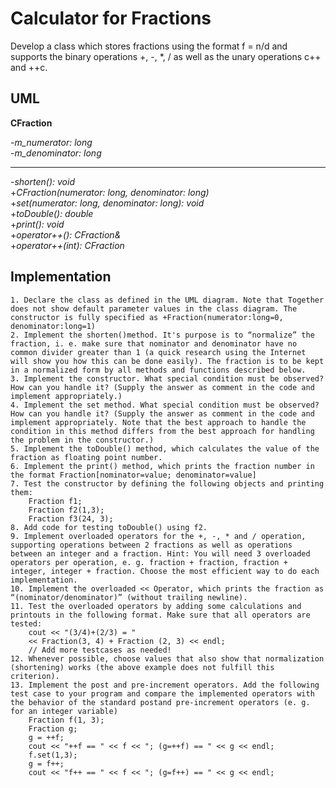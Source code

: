 # Calculator for Fractions

Develop a class which stores fractions using the format f = n/d and supports the binary operations +, -, *, / as well as the unary operations c++ and ++c.

## UML

**CFraction**

-*m_numerator: long*   
-*m_denominator: long*

---

-*shorten(): void*  
+*CFraction(numerator: long, denominator: long)*  
+*set(numerator: long, denominator: long): void*  
+*toDouble(): double*  
+*print(): void*  
+*operator++(): CFraction&*  
+*operator++(int): CFraction*  

## Implementation

	1. Declare the class as defined in the UML diagram. Note that Together does not show default parameter values in the class diagram. The constructor is fully specified as +Fraction(numerator:long=0, denominator:long=1)
	2. Implement the shorten()method. It's purpose is to “normalize” the fraction, i. e. make sure that nominator and denominator have no common divider greater than 1 (a quick research using the Internet will show you how this can be done easily). The fraction is to be kept in a normalized form by all methods and functions described below.
	3. Implement the constructor. What special condition must be observed? How can you handle it? (Supply the answer as comment in the code and implement appropriately.)
	4. Implement the set method. What special condition must be observed? How can you handle it? (Supply the answer as comment in the code and implement appropriately. Note that the best approach to handle the condition in this method differs from the best approach for handling the problem in the constructor.)
	5. Implement the toDouble() method, which calculates the value of the fraction as floating point number.
	6. Implement the print() method, which prints the fraction number in the format Fraction[nominator=value; denominator=value] 
	7. Test the constructor by defining the following objects and printing them:
		Fraction f1;
		Fraction f2(1,3);
		Fraction f3(24, 3);
	8. Add code for testing toDouble() using f2.
	9. Implement overloaded operators for the +, -, * and / operation, supporting operations between 2 fractions as well as operations between an integer and a fraction. Hint: You will need 3 overloaded operators per operation, e. g. fraction + fraction, fraction + integer, integer + fraction. Choose the most efficient way to do each implementation.
	10. Implement the overloaded << Operator, which prints the fraction as “(nominator/denominator)” (without trailing newline).
	11. Test the overloaded operators by adding some calculations and printouts in the following format. Make sure that all operators are tested: 
		cout << "(3/4)+(2/3) = "
		<< Fraction(3, 4) + Fraction (2, 3) << endl;
		// Add more testcases as needed!
	12. Whenever possible, choose values that also show that normalization (shortening) works (the above example does not fulfill this criterion).
	13. Implement the post and pre-increment operators. Add the following test case to your program and compare the implemented operators with the behavior of the standard postand pre-increment operators (e. g. for an integer variable) 
		Fraction f(1, 3);
		Fraction g;
		g = ++f;
		cout << "++f == " << f << "; (g=++f) == " << g << endl;
		f.set(1,3);
		g = f++;
		cout << "f++ == " << f << "; (g=f++) == " << g << endl;
